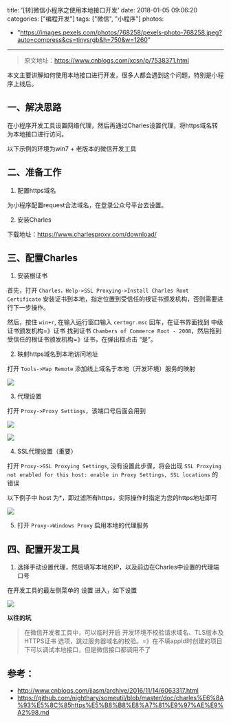 title: '[转]微信小程序之使用本地接口开发'
date: 2018-01-05 09:06:20
categories: ["编程开发"]
tags: ["微信", "小程序"]
photos:
  - "https://images.pexels.com/photos/768258/pexels-photo-768258.jpeg?auto=compress&cs=tinysrgb&h=750&w=1260"
---

> 原文地址：https://www.cnblogs.com/xcsn/p/7538371.html

本文主要讲解如何使用本地接口进行开发，很多人都会遇到这个问题，特别是小程序上线后。

## 一、解决思路

在小程序开发工具设置网络代理，然后再通过Charles设置代理，将https域名转为本地接口进行访问。

以下示例的环境为win7 + 老版本的微信开发工具

## 二、准备工作

1. 配置https域名

  为小程序配置request合法域名，在登录公众号平台去设置。　　　　

2. 安装Charles

  下载地址：https://www.charlesproxy.com/download/

## 三、配置Charles

1. 安装根证书

  首先，打开 `Charles，Help->SSL Proxying->Install Charles Root Certificate` 安装证书到本地，指定位置到受信任的根证书颁发机构，否则需要进行下一步操作。

  然后，按住 `win+r`, 在输入运行窗口输入 `certmgr.msc` 回车，在证书界面找到 中级证书颁发机构=》证书  找到证书 `Chambers of Commerce Root - 2008`，然后拖到  受信任的根证书颁发机构=》证书，在弹出框点击 “是”。

2. 映射https域名到本地访问地址

  打开 `Tools->Map Remote` 添加线上域名于本地（开发环境）服务的映射

  ![](http://images2017.cnblogs.com/blog/374636/201709/374636-20170917222522063-1356009748.png)

3. 代理设置

  打开 `Proxy->Proxy Settings`，该端口号后面会用到

  ![](http://images2017.cnblogs.com/blog/374636/201709/374636-20170917222801094-1443588606.png)

  ![](http://images2017.cnblogs.com/blog/374636/201709/374636-20170917222813047-566650194.png)

4. SSL代理设置（重要）

  打开 `Proxy->SSL Proxying Settings`, 没有设置此步骤，将会出现 `SSL Proxying not enabled for this host: enable in Proxy Settings, SSL locations` 的错误

  以下例子中 host 为*，即过滤所有https，实际操作时指定为您的https地址即可

  ![](http://images2017.cnblogs.com/blog/374636/201709/374636-20170917223348672-1389632.png)

5. 打开 `Proxy->Windows Proxy` 启用本地的代理服务


## 四、配置开发工具

1. 选择手动设置代理，然后填写本地的IP，以及前边在Charles中设置的代理端口号

  在开发工具的最左侧菜单的 设置 进入，如下设置

  ![](http://images2017.cnblogs.com/blog/374636/201709/374636-20170917224254750-999756734.png)


**以往的坑**
>在微信开发者工具中，可以临时开启 开发环境不校验请求域名、TLS版本及HTTPS证书 选项，跳过服务器域名的校验。=》在不填appId时创建的项目下可以调试本地接口，但是微信接口都调用不了



## 参考：

* http://www.cnblogs.com/jiasm/archive/2016/11/14/6063317.html
* https://github.com/nighthary/someutil/blob/master/doc/charles%E6%8A%93%E5%8C%85https%E5%B8%B8%E8%A7%81%E9%97%AE%E9%A2%98.md
